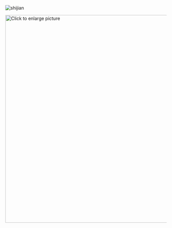 ![shijian](https://drive.google.com/uc?id=1DW9RgwN3n6_HiYUcFWQCJPUS3Y6NrU1Y)

<a href="https://drive.google.com/uc?export=view&id=1DW9RgwN3n6_HiYUcFWQCJPUS3Y6NrU1Y"><img src="https://drive.google.com/uc?export=view&id=1DW9RgwN3n6_HiYUcFWQCJPUS3Y6NrU1Y" style="width: 650px; max-width: 100%; height: auto" title="Click to enlarge picture" />